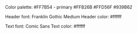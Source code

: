 Color palette:
#FF7B54 - primary
#FFB26B
#FFD56F
#939B62

Header font: Franklin Gothic Medium
Header color: #ffffff

Text font: Comic Sans
Text color: #ffffff
